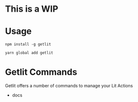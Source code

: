 # This is a WIP

# Usage

```
npm install -g getlit

yarn global add getlit
```

# Getlit Commands

Getlit offers a number of commands to manage your Lit Actions

- docs 

